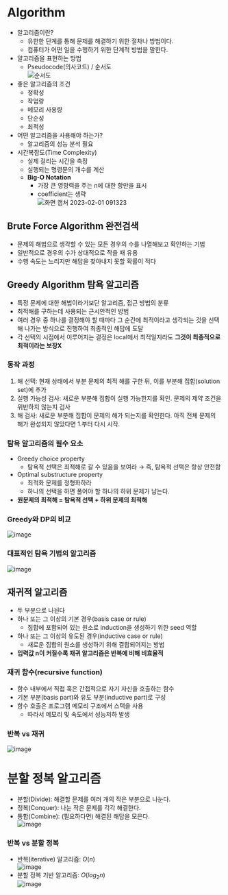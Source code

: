 # Algorithm
- 알고리즘이란?
  - 유한한 단계를 통해 문제를 해결하기 위한 절차나 방법이다. 
  - 컴퓨터가 어떤 일을 수행하기 위한 단계적 방법을 말한다.
- 알고리즘을 표현하는 방법
  - Pseudocode(의사코드) / 순서도  
  ![순서도](https://user-images.githubusercontent.com/108309396/216204097-242c6129-4aa2-45e6-ab1a-da79ae4559c7.png)
- 좋은 알고리즘의 조건
  - 정확성
  - 작업량
  - 메모리 사용량
  - 단순성
  - 최적성
- 어떤 알고리즘을 사용해야 하는가?
  - 알고리즘의 성능 분석 필요
- 시간복잡도(Time Complexity)
  - 실제 걸리는 시간을 측정
  - 실행되는 명령문의 개수를 계산
  - **Big-O Notation**
    - 가장 큰 영향력을 주는 n에 대한 항만을 표시
    - coefficient는 생략  
![화면 캡처 2023-02-01 091323](https://user-images.githubusercontent.com/108309396/215913409-99f7bdbe-df18-4c25-ab29-427516c568a9.png)

## Brute Force Algorithm 완전검색
- 문제의 해법으로 생각할 수 있는 모든 경우의 수를 나열해보고 확인하는 기법
- 일반적으로 경우의 수가 상대적으로 작을 때 유용
- 수행 속도는 느리지만 해답을 찾아내지 못할 확률이 적다

## Greedy Algorithm 탐욕 알고리즘
- 특정 문제에 대한 해법이라기보단 알고리즘, 접근 방법의 분류
- 최적해를 구하는데 사용되는 근시안적인 방법
- 여러 경우 중 하나를 결정해야 할 때마다 그 순간에 최적이라고 생각되는 것을 선택해 나가는 방식으로 진행하여 최종적인 해답에 도달
- 각 선택의 시점에서 이루어지는 결정은 local에서 최적일지라도 **그것이 최종적으로 최적이라는 보장X**

### 동작 과정
1) 해 선택: 현재 상태에서 부분 문제의 최적 해를 구한 뒤, 이를 부분해 집합(solution set)에 추가
2) 실행 가능성 검사: 새로운 부분해 집합이 실행 가능한지를 확인. 문제의 제약 조건을 위반하지 않는지 검사
3) 해 검사: 새로운 부분해 집합이 문제의 해가 되는지를 확인한다. 아직 전체 문제의 해가 완성되지 않았다면 1.부터 다시 시작.

### 탐욕 알고리즘의 필수 요소
- Greedy choice property
  - 탐욕적 선택은 최적해로 갈 수 있음을 보여라 &rarr; 즉, 탐욕적 선택은 항상 안전함
- Optimal substructure property
  - 최적화 문제를 정형화하라
  - 하나의 선택을 하면 풀어야 할 하나의 하위 문제가 남는다.
- **원문제의 최적해 = 탐욕적 선택 + 하위 문제의 최적해**

### Greedy와 DP의 비교
![image](https://user-images.githubusercontent.com/108309396/228117647-1f26694f-92f0-48e6-895a-efb06921d85c.png)

### 대표적인 탐욕 기법의 알고리즘
![image](https://user-images.githubusercontent.com/108309396/228117706-ec87506e-25a2-4a60-9226-2d5cca9e8665.png)

## 재귀적 알고리즘
- 두 부분으로 나뉜다
- 하나 또는 그 이상의 기본 경우(basis case or rule)
  - 집합에 포함되어 있는 원소로 induction을 생성하기 위한 seed 역할
- 하나 또는 그 이상의 유도된 경우(inductive case or rule)
  - 새로운 집합의 원소를 생성하기 위해 결합되어지는 방법
- **입력값 n이 커질수록 재귀 알고리즘은 반복에 비해 비효율적**

### 재귀 함수(recursive function)
- 함수 내부에서 직접 혹은 간접적으로 자기 자신을 호출하는 함수
- 기본 부분(basis part)와 유도 부분(inductive part)로 구성
- 함수 호출은 프로그램 메모리 구조에서 스택을 사용
  - 따라서 메모리 및 속도에서 성능저하 발생

### 반복 vs 재귀
![image](https://user-images.githubusercontent.com/108309396/227825443-6f51c8ac-e47b-4288-a785-b277d62d9f7f.png)  


# 분할 정복 알고리즘
- 분할(Divide): 해결할 문제를 여러 개의 작은 부분으로 나눈다.
- 정복(Conquer): 나눈 작은 문제를 각각 해결한다.
- 통합(Combine): (필요하다면) 해결된 해답을 모은다.  
![image](https://user-images.githubusercontent.com/108309396/228403066-081f6c27-f623-4d56-9654-f1156f9677fc.png)  

### 반복 vs 분할 정복
- 반복(iterative) 알고리즘: $O(n)$  
![image](https://user-images.githubusercontent.com/108309396/228403188-65a2e5ae-2ba9-4653-aa12-8970262ca6f1.png)  
- 분할 정복 기반 알고리즘: $O(log_2n)$  
![image](https://user-images.githubusercontent.com/108309396/228403341-96e4b4eb-a5a9-4511-ba58-42ce0333aa3a.png)  
